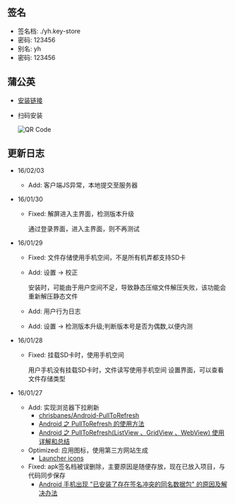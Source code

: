 ## 签名

* 签名档: ./yh.key-store
* 密码: 123456
* 别名: yh
* 密码: 123456

## 蒲公英

* [安装链接](http://www.pgyer.com/yh-a)
* 扫码安装

	![QR Code](http://static.pgyer.com/app/qrcode/yh-a)

## 更新日志

* 16/02/03 

    * Add: 客户端JS异常，本地提交至服务器
    
* 16/01/30

    * Fixed: 解屏进入主界面，检测版本升级

    	通过登录界面，进入主界面，则不再测试

* 16/01/29  

	* Fixed: 文件存储使用手机空间，不是所有机弄都支持SD卡
	* Add: 设置 -> 校正
		
		安装时，可能由于用户空间不足，导致静态压缩文件解压失败，该功能会重新解压静态文件
		
	* Add: 用户行为日志
	* Add: 设置 -> 检测版本升级;判断版本号是否为偶数,以便内测
		

* 16/01/28

    * Fixed: 挂载SD卡时，使用手机空间
    
    	用户手机没有挂载SD卡时，文件读写使用手机空间
    	设置界面，可以查看文件存储类型
    
* 16/01/27

    * Add: 实现浏览器下拉刷新
    	* [chrisbanes/Android-PullToRefresh](https://github.com/chrisbanes/Android-PullToRefresh)
    	* [Android 之 PullToRefresh 的使用方法](http://www.nljb.net/default/Android%E4%B9%8BPullToRefresh%E7%9A%84%E4%BD%BF%E7%94%A8%E6%96%B9%E6%B3%95/)
    	* [Android 之 PullToRefresh(ListView 、GridView 、WebView) 使用详解和总结](http://blog.csdn.net/u011068702/article/details/48688281)
    * Optimized: 应用图标，使用第三方网站生成
    	* [Launcher icons](http://android-ui-utils.googlecode.com/hg/asset-studio/dist/icons-launcher.html)
    * Fixed: apk签名档被误删除，主要原因是随便存放，现在已放入项目，与代码同步保存
    	* [Android 手机出现 "已安装了存在签名冲突的同名数据包" 的原因及解决办法](http://blog.csdn.net/dyllove98/article/details/8830264)